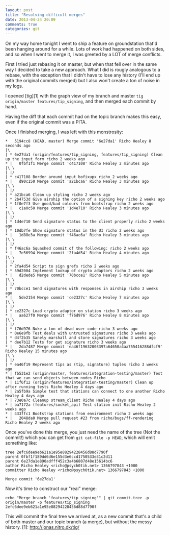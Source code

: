 ```yaml
---
layout: post
title: "Resolving difficult merges"
date: 2013-04-24 20:09
comments: true
categories: git
---
```


On my way home tonight I went to ship a feature on groundstation that'd been
hanging around for a while. Lots of work had happened on both sides, and so
when I went to merge it, I was greeted by a LOT of merge conflicts.

First I tried just rebasing it on master, but when that fell over in the same
way I decided to take a new approach. What I did is rougly analogous to a
rebase, with the exception that I didn't have to lose any history (I'll end up
with the original commits merged) but I also won't create a ton of noise in my
logs.

I opened [tig][1] with the graph view of my branch and master `tig origin/master features/tip_signing`,
and then merged each commit by hand.

Having the diff that each commit had on the topic branch makes this easy, even
if the original commit was a PITA.

Once I finished merging, I was left with this monstrosity:

```
*   5194cc8 (HEAD, master) Merge commit '6e27da1' Richo Healey 8 seconds ago
|\
| * 6e27da1 (origin/features/tip_signing, features/tip_signing) Clean up the input form richo 2 weeks ago
* |   0fbf1f1 Merge commit 'c417108' Richo Healey 2 minutes ago
|\ \
| |/
| * c417108 Border around input bofixupx richo 2 weeks ago
* |   d90c150 Merge commit 'a21bca6' Richo Healey 3 minutes ago
|\ \
| |/
| * a21bca6 Clean up styling richo 2 weeks ago
| * 2b4753d Give airship the option of a signing key richo 2 weeks ago
| * 1f0e7f3 Use good/bad colours from bootstrap richo 2 weeks ago
* |   c1a0c50 Merge commit '1d4e710' Richo Healey 3 minutes ago
|\ \
| |/
| * 1d4e710 Send signature status to the client properly richo 2 weeks ago
| * 10db7fe Show signature status in the UI richo 2 weeks ago
* |   1d88e3a Merge commit 'f46ac6a' Richo Healey 3 minutes ago
|\ \
| |/
| * f46ac6a Squashed commit of the following: richo 2 weeks ago
* |   7e56994 Merge commit '2fa4d54' Richo Healey 4 minutes ago
|\ \
| |/
| * 2fa4d54 Script to sign grefs richo 2 weeks ago
| * 59d2004 Implement lookup of crypto adaptors richo 2 weeks ago
* |   d2dede5 Merge commit '70bcce1' Richo Healey 5 minutes ago
|\ \
| |/
| * 70bcce1 Send signatures with responses in airship richo 3 weeks ago
* |   5de2154 Merge commit 'ce2327c' Richo Healey 7 minutes ago
|\ \
| |/
| * ce2327c Load crypto adaptor on station richo 3 weeks ago
* |   aa627f0 Merge commit 'f76d976' Richo Healey 8 minutes ago
|\ \
| |/
| * f76d976 Nuke a ton of dead user code richo 3 weeks ago
| * 0e6e9fb Test deals with untrusted signatures richo 3 weeks ago
| * d4f2b35 Sanely marshall and store signatures richo 3 weeks ago
| * dee7b12 Tests for get signature richo 3 weeks ago
* |   2da7487 Merge commit 'ea46f19632003397a64650a4aa755416288dfcf9' Richo Healey 15 minutes ago
|\ \
| |/
| * ea46f19 Represent tips as (tip, signature) tuples richo 3 weeks ago
* | fb531e2 (origin/master, features/integration-testing/master) Test that we can send objects between nodes Richo
* | 11f6f12 (origin/features/integration-testing/master) Clean up after running tests Richo Healey 4 days ago
* | 2a5fb9a Simple test that stations can connect to one another Richo Healey 4 days ago
* | 73e0a7c Cleanup stream_client Richo Healey 4 days ago
* | ba7172a (features/socket_api) Test station init Richo Healey 2 weeks ago
* | 433ffc1 Bootstrap stations from environment richo 2 weeks ago
* |   2048da0 Merge pull request #23 from richo/bugs/ff-rendering Richo Healey 2 weeks ago
```

Once you've done this merge, you just need the name of the tree (Not the commit!) which you can get from `git cat-file -p HEAD`, which will emit something like:

```
tree 2efc6dee9eb621a1e95e88294228456d88d7790f
parent 0fbf1f189dd6d6e155d3e6ccd1750533e31c2d11
parent 6e27da1e890adfff452c3a4b6807d48e15614bc6
author Richo Healey <richo@psych0tik.net> 1366797843 +1000
committer Richo Healey <richo@psych0tik.net> 1366797843 +1000

Merge commit '6e27da1'
```

Now it's time to construct our "real" merge:

`echo "Merge branch 'features/tip_signing'" | git commit-tree -p origin/master -p features/tip_signing 2efc6dee9eb621a1e95e88294228456d88d7790f`

This will commit the final tree we arrived at, as a new commit that's a child
of both master and our topic branch (a merge), but without the messy history.
[1]: http://jonas.nitro.dk/tig/
